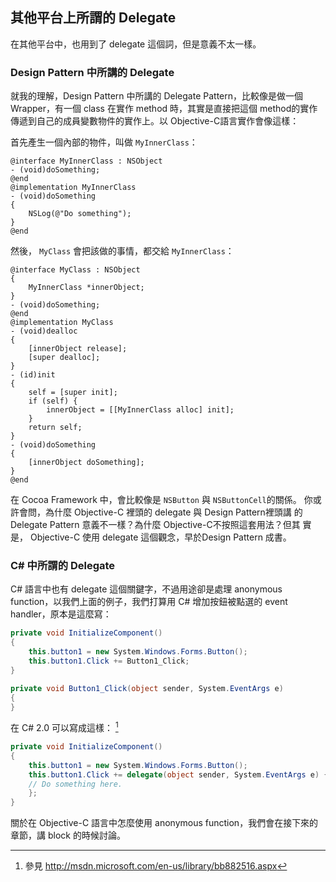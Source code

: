 其他平台上所謂的 Delegate
-------------------------

在其他平台中，也用到了 delegate 這個詞，但是意義不太一樣。

### Design Pattern 中所講的 Delegate

就我的理解，Design Pattern 中所講的 Delegate Pattern，比較像是做一個
Wrapper，有一個 class 在實作 method 時，其實是直接把這個 method的實作
傳遞到自己的成員變數物件的實作上。以 Objective-C語言實作會像這樣：

首先產生一個內部的物件，叫做 `MyInnerClass`：

``` objc
@interface MyInnerClass : NSObject
- (void)doSomething;
@end
@implementation MyInnerClass
- (void)doSomething
{
    NSLog(@"Do something");
}
@end
```

然後， `MyClass` 會把該做的事情，都交給 `MyInnerClass`：

``` objc
@interface MyClass : NSObject
{
    MyInnerClass *innerObject;
}
- (void)doSomething;
@end
@implementation MyClass
- (void)dealloc
{
    [innerObject release];
    [super dealloc];
}
- (id)init
{
    self = [super init];
    if (self) {
        innerObject = [[MyInnerClass alloc] init];
    }
    return self;
}
- (void)doSomething
{
    [innerObject doSomething];
}
@end
```

在 Cocoa Framework 中，會比較像是 `NSButton` 與 `NSButtonCell`的關係。
你或許會問，為什麼 Objective-C 裡頭的 delegate 與 Design Pattern裡頭講
的 Delegate Pattern 意義不一樣？為什麼 Objective-C不按照這套用法？但其
實是， Objective-C 使用 delegate 這個觀念，早於Design Pattern 成書。

### C\# 中所謂的 Delegate

C\# 語言中也有 delegate 這個關鍵字，不過用途卻是處理 anonymous
function，以我們上面的例子，我們打算用 C\# 增加按鈕被點選的 event
handler，原本是這麼寫：

``` c#
private void InitializeComponent()
{
    this.button1 = new System.Windows.Forms.Button();
    this.button1.Click += Button1_Click;
}

private void Button1_Click(object sender, System.EventArgs e)
{
}
```

在 C\# 2.0 可以寫成這樣： [^1]

``` c#
private void InitializeComponent()
{
    this.button1 = new System.Windows.Forms.Button();
    this.button1.Click += delegate(object sender, System.EventArgs e) {
    // Do something here.
    };
}
```

關於在 Objective-C 語言中怎麼使用 anonymous function，我們會在接下來的
章節，講 block 的時候討論。

[^1]: 參見 <http://msdn.microsoft.com/en-us/library/bb882516.aspx>
